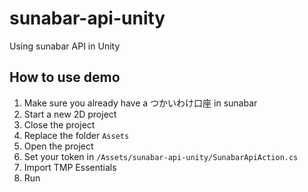 # sunabar-api-unity
Using sunabar API in Unity

## How to use demo
1. Make sure you already have a つかいわけ口座 in sunabar
2. Start a new 2D project
3. Close the project
4. Replace the folder `Assets`
5. Open the project
6. Set your token in `/Assets/sunabar-api-unity/SunabarApiAction.cs`
7. Import TMP Essentials
8. Run
